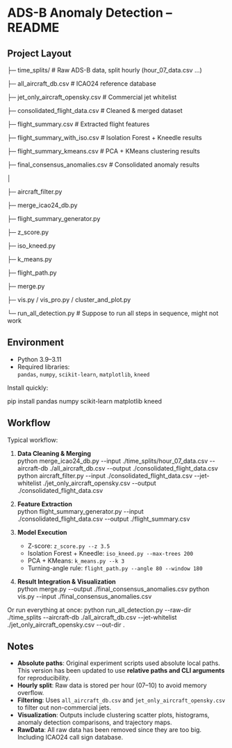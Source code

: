 # ADS-B Anomaly Detection – README

## Project Layout

├─ time_splits/                  # Raw ADS-B data, split hourly (hour_07_data.csv ...)

├─ all_aircraft_db.csv           # ICAO24 reference database

├─ jet_only_aircraft_opensky.csv # Commercial jet whitelist

├─ consolidated_flight_data.csv  # Cleaned & merged dataset

├─ flight_summary.csv            # Extracted flight features

├─ flight_summary_with_iso.csv   # Isolation Forest + Kneedle results

├─ flight_summary_kmeans.csv     # PCA + KMeans clustering results

├─ final_consensus_anomalies.csv # Consolidated anomaly results

│

├─ aircraft_filter.py

├─ merge_icao24_db.py

├─ flight_summary_generator.py

├─ z_score.py

├─ iso_kneed.py

├─ k_means.py

├─ flight_path.py

├─ merge.py

├─ vis.py / vis_pro.py / cluster_and_plot.py

└─ run_all_detection.py          # Suppose to run all steps in sequence, might not work


## Environment
- Python 3.9–3.11
- Required libraries:  
  `pandas`, `numpy`, `scikit-learn`, `matplotlib`, `kneed`

Install quickly:

pip install pandas numpy scikit-learn matplotlib kneed


## Workflow
Typical workflow:

1. **Data Cleaning & Merging**  
   python merge_icao24_db.py --input ./time_splits/hour_07_data.csv                              --aircraft-db ./all_aircraft_db.csv                              --output ./consolidated_flight_data.csv
   python aircraft_filter.py --input ./consolidated_flight_data.csv                              --jet-whitelist ./jet_only_aircraft_opensky.csv                              --output ./consolidated_flight_data.csv


2. **Feature Extraction**  
   python flight_summary_generator.py           --input ./consolidated_flight_data.csv           --output ./flight_summary.csv


3. **Model Execution**  
   - Z-score: `z_score.py --z 3.5`  
   - Isolation Forest + Kneedle: `iso_kneed.py --max-trees 200`  
   - PCA + KMeans: `k_means.py --k 3`  
   - Turning-angle rule: `flight_path.py --angle 80 --window 180`  

4. **Result Integration & Visualization**  
   python merge.py --output ./final_consensus_anomalies.csv
   python vis.py --input ./final_consensus_anomalies.csv


Or run everything at once:
python run_all_detection.py --raw-dir ./time_splits                             --aircraft-db ./all_aircraft_db.csv                             --jet-whitelist ./jet_only_aircraft_opensky.csv                             --out-dir .

## Notes
- **Absolute paths**: Original experiment scripts used absolute local paths. This version has been updated to use **relative paths and CLI arguments** for reproducibility.  
- **Hourly split**: Raw data is stored per hour (07–10) to avoid memory overflow.  
- **Filtering**: Uses `all_aircraft_db.csv` and `jet_only_aircraft_opensky.csv` to filter out non-commercial jets.  
- **Visualization**: Outputs include clustering scatter plots, histograms, anomaly detection comparisons, and trajectory maps.  
- **RawData**: All raw data has been removed since they are too big. Including ICAO24 call sign database.
